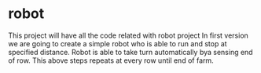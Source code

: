 # robot
This project will have all the code related with robot project
In first version we are going to create a simple robot who is able to run and stop at specified distance.
Robot is able to take turn automatically bya sensing end of row.
This above steps repeats at every row until end of farm.

